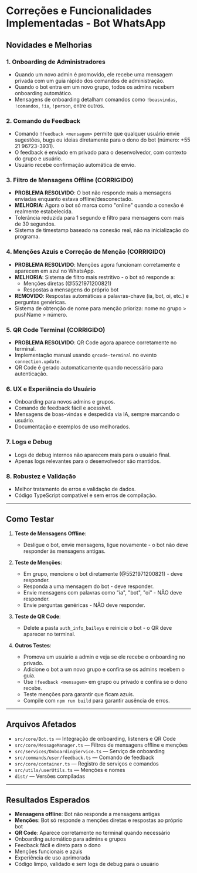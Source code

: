 # Correções e Funcionalidades Implementadas - Bot WhatsApp

## Novidades e Melhorias

### 1. Onboarding de Administradores
- Quando um novo admin é promovido, ele recebe uma mensagem privada com um guia rápido dos comandos de administração.
- Quando o bot entra em um novo grupo, todos os admins recebem onboarding automático.
- Mensagens de onboarding detalham comandos como `!boasvindas`, `!comandos`, `!ia`, `!person`, entre outros.

### 2. Comando de Feedback
- Comando `!feedback <mensagem>` permite que qualquer usuário envie sugestões, bugs ou ideias diretamente para o dono do bot (número: +55 21 96723-3931).
- O feedback é enviado em privado para o desenvolvedor, com contexto do grupo e usuário.
- Usuário recebe confirmação automática de envio.

### 3. Filtro de Mensagens Offline (CORRIGIDO)
- **PROBLEMA RESOLVIDO**: O bot não responde mais a mensagens enviadas enquanto estava offline/desconectado.
- **MELHORIA**: Agora o bot só marca como "online" quando a conexão é realmente estabelecida.
- Tolerância reduzida para 1 segundo e filtro para mensagens com mais de 30 segundos.
- Sistema de timestamp baseado na conexão real, não na inicialização do programa.

### 4. Menções Azuis e Correção de Menção (CORRIGIDO)
- **PROBLEMA RESOLVIDO**: Menções agora funcionam corretamente e aparecem em azul no WhatsApp.
- **MELHORIA**: Sistema de filtro mais restritivo - o bot só responde a:
  - Menções diretas (@5521971200821)
  - Respostas a mensagens do próprio bot
- **REMOVIDO**: Respostas automáticas a palavras-chave (ia, bot, oi, etc.) e perguntas genéricas.
- Sistema de obtenção de nome para menção prioriza: nome no grupo > pushName > número.

### 5. QR Code Terminal (CORRIGIDO)
- **PROBLEMA RESOLVIDO**: QR Code agora aparece corretamente no terminal.
- Implementação manual usando `qrcode-terminal` no evento `connection.update`.
- QR Code é gerado automaticamente quando necessário para autenticação.

### 6. UX e Experiência do Usuário
- Onboarding para novos admins e grupos.
- Comando de feedback fácil e acessível.
- Mensagens de boas-vindas e despedida via IA, sempre marcando o usuário.
- Documentação e exemplos de uso melhorados.

### 7. Logs e Debug
- Logs de debug internos não aparecem mais para o usuário final.
- Apenas logs relevantes para o desenvolvedor são mantidos.

### 8. Robustez e Validação
- Melhor tratamento de erros e validação de dados.
- Código TypeScript compatível e sem erros de compilação.

---

## Como Testar

1. **Teste de Mensagens Offline**: 
   - Desligue o bot, envie mensagens, ligue novamente - o bot não deve responder às mensagens antigas.

2. **Teste de Menções**:
   - Em grupo, mencione o bot diretamente (@5521971200821) - deve responder.
   - Responda a uma mensagem do bot - deve responder.
   - Envie mensagens com palavras como "ia", "bot", "oi" - NÃO deve responder.
   - Envie perguntas genéricas - NÃO deve responder.

3. **Teste de QR Code**:
   - Delete a pasta `auth_info_baileys` e reinicie o bot - o QR deve aparecer no terminal.

4. **Outros Testes**:
   - Promova um usuário a admin e veja se ele recebe o onboarding no privado.
   - Adicione o bot a um novo grupo e confira se os admins recebem o guia.
   - Use `!feedback <mensagem>` em grupo ou privado e confira se o dono recebe.
   - Teste menções para garantir que ficam azuis.
   - Compile com `npm run build` para garantir ausência de erros.

---

## Arquivos Afetados
- `src/core/Bot.ts` — Integração de onboarding, listeners e QR Code
- `src/core/MessageManager.ts` — Filtros de mensagens offline e menções
- `src/services/OnboardingService.ts` — Serviço de onboarding
- `src/commands/user/feedback.ts` — Comando de feedback
- `src/core/container.ts` — Registro de serviços e comandos
- `src/utils/userUtils.ts` — Menções e nomes
- `dist/` — Versões compiladas

---

## Resultados Esperados
- **Mensagens offline**: Bot não responde a mensagens antigas
- **Menções**: Bot só responde a menções diretas e respostas ao próprio bot
- **QR Code**: Aparece corretamente no terminal quando necessário
- Onboarding automático para admins e grupos
- Feedback fácil e direto para o dono
- Menções funcionais e azuis
- Experiência de uso aprimorada
- Código limpo, validado e sem logs de debug para o usuário 